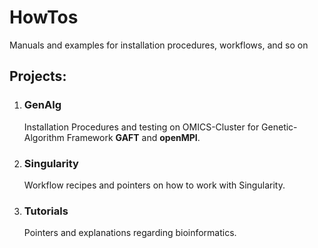# HowTos

Manuals and examples for installation procedures, workflows, and so on

## Projects:
1. ### GenAlg
   Installation Procedures and testing on OMICS-Cluster for Genetic-Algorithm Framework **GAFT** and **openMPI**.
2. ### Singularity
   Workflow recipes and pointers on how to work with Singularity.
3. ### Tutorials
   Pointers and explanations regarding bioinformatics.
